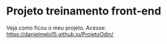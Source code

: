 # Projeto treinamento front-end
Veja como ficou o meu projeto.
Acesse: https://danielmelo15.github.io/ProjetoOdin/
